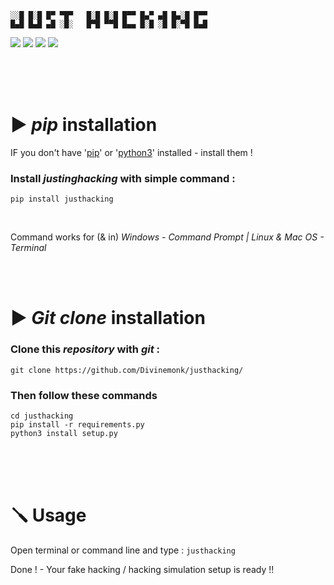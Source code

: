 ```
░░█ █░█ █▀ ▀█▀   █░█ █░█ █▀▀ █▄▀ ▄█ █▄░█ █▀▀
█▄█ █▄█ ▄█ ░█░   █▀█ ▀▀█ █▄▄ █░█ ░█ █░▀█ █▄█
```

<a href=''><img src="https://img.shields.io/badge/justhacking-CLI Hacking Simulation-yellow.svg?logo=sharp"></a>
<a href=''><img src="https://img.shields.io/badge/Version-v2.0-orange.svg?logo=vectorworks"></a>
<a href='https://www.python.org/'><img src="https://img.shields.io/badge/Python-3-blue.svg?style=flat&logo=python"></a>
<a href='LICENSE'><img src="https://img.shields.io/badge/MIT-LICENCE-brightgreen.svg?logo=mitsubishi"></a>


<br>
<br>
<br>


# ▶️ __*pip*__ installation

IF you don't have '[pip](https://www.google.com/search?q=install+pip)' or '[python3](https://www.google.com/search?q=install+python+3)' installed - install them !

### Install *justinghacking* with simple command :
```
pip install justhacking
```
<br>

Command works for (& in) *Windows - Command Prompt | Linux & Mac OS - Terminal*


<br>
<br>


# ▶️ __*Git clone*__ installation

### Clone this *repository* with *git* :
```
git clone https://github.com/Divinemonk/justhacking/
```

### Then follow these commands 
```
cd justhacking
pip install -r requirements.py
python3 install setup.py
```


<br>
<br>
<br>


# 🪛 Usage

Open terminal or command line and type : `justhacking`

Done ! - Your fake hacking / hacking simulation setup is ready !!
